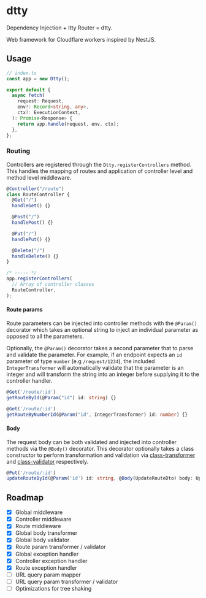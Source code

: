 # dtty

Dependency Injection + Itty Router = dtty.

Web framework for Cloudflare workers inspired by NestJS.

## Usage

```ts
// index.ts
const app = new Dtty();

export default {
  async fetch(
    request: Request,
    env?: Record<string, any>,
    ctx?: ExecutionContext,
  ): Promise<Response> {
    return app.handle(request, env, ctx);
  },
};
```

### Routing

Controllers are registered through the `Dtty.registerControllers` method. This handles the mapping of routes and application of controller level and method level middleware.

```ts
@Controller("/route")
class RouteController {
  @Get("/")
  handleGet() {}

  @Post("/")
  handlePost() {}

  @Put("/")
  handlePut() {}

  @Delete("/")
  handleDelete() {}
}

/* ----- */
app.registerControllers(
  // Array of controller classes
  RouteController,
);
```

#### Route params

Route parameters can be injected into controller methods with the `@Param()` decorator which takes an optional string to inject an individual parameter as opposed to all the parameters.

Optionally, the `@Param()` decorator takes a second parameter that to parse and validate the parameter. For example, if an endpoint expects an `id` parameter of type `number` (e.g `/request/1234`), the included `IntegerTransformer` will automatically validate that the parameter is an integer and will transform the string into an integer before supplying it to the controller handler.

```ts
@Get('/route/:id')
getRouteById(@Param("id") id: string) {}

@Get('/route/:id')
getRouteByNumberId(@Param("id", IntegerTransformer) id: number) {}
```

#### Body

The request body can be both validated and injected into controller methods via the `@Body()` decorator. This decorator optionally takes a class constructor to perform transformation and validation via [class-transformer](https://www.npmjs.com/package/class-transformer) and [class-validator](https://www.npmjs.com/package/class-validator) respectively.

```ts
@Put('/route/:id')
updateRouteById(@Param('id') id: string, @Body(UpdateRouteDto) body: UpdateRouteDto) {}
```

## Roadmap

- [x] Global middleware
- [x] Controller middleware
- [x] Route middleware
- [x] Global body transformer
- [x] Global body validator
- [x] Route param transformer / validator
- [x] Global exception handler
- [x] Controller exception handler
- [x] Route exception handler
- [ ] URL query param mapper
- [ ] URL query param transformer / validator
- [ ] Optimizations for tree shaking
